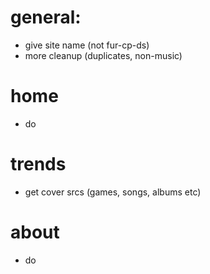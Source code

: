 # general:
  - give site name (not fur-cp-ds)
  - more cleanup (duplicates, non-music)
  
# home
  - do

# trends
  - get cover srcs (games, songs, albums etc)

# about
  - do
